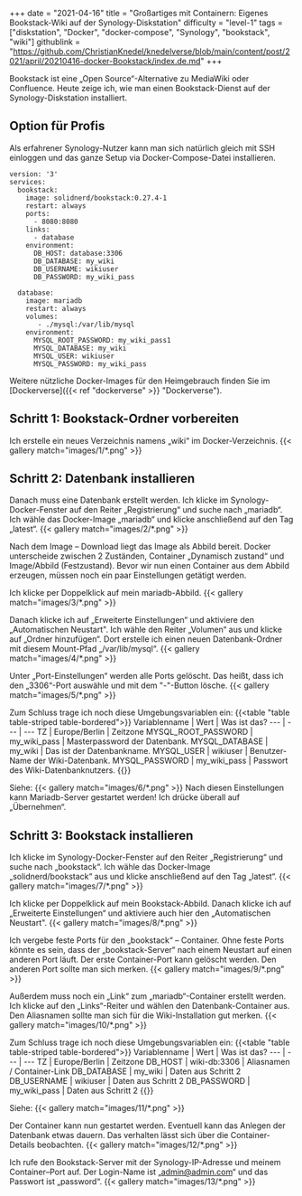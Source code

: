 +++
date = "2021-04-16"
title = "Großartiges mit Containern: Eigenes Bookstack-Wiki auf der Synology-Diskstation"
difficulty = "level-1"
tags = ["diskstation", "Docker", "docker-compose", "Synology", "bookstack", "wiki"]
githublink = "https://github.com/ChristianKnedel/knedelverse/blob/main/content/post/2021/april/20210416-docker-Bookstack/index.de.md"
+++


Bookstack ist eine „Open Source“-Alternative zu MediaWiki oder Confluence. Heute zeige ich, wie man einen Bookstack-Dienst auf der Synology-Diskstation installiert.

## Option für Profis
Als erfahrener Synology-Nutzer kann man sich natürlich gleich mit SSH einloggen und das ganze Setup via Docker-Compose-Datei installieren.
```
version: '3'
services:
  bookstack:
    image: solidnerd/bookstack:0.27.4-1
    restart: always
    ports:
      - 8080:8080
    links:
      - database
    environment:
      DB_HOST: database:3306
      DB_DATABASE: my_wiki
      DB_USERNAME: wikiuser
      DB_PASSWORD: my_wiki_pass
      
  database:
    image: mariadb
    restart: always
    volumes:
       - ./mysql:/var/lib/mysql
    environment:
      MYSQL_ROOT_PASSWORD: my_wiki_pass1
      MYSQL_DATABASE: my_wiki
      MYSQL_USER: wikiuser
      MYSQL_PASSWORD: my_wiki_pass
```
Weitere nützliche Docker-Images für den Heimgebrauch finden Sie im [Dockerverse]({{< ref "dockerverse" >}} "Dockerverse").

## Schritt 1: Bookstack-Ordner vorbereiten
Ich erstelle ein neues Verzeichnis namens „wiki“ im Docker-Verzeichnis.
{{< gallery match="images/1/*.png" >}}

## Schritt 2: Datenbank installieren
Danach muss eine Datenbank erstellt werden. Ich klicke im Synology-Docker-Fenster auf den Reiter „Registrierung“ und suche nach „mariadb“. Ich wähle das Docker-Image „mariadb“ und klicke anschließend auf den Tag „latest“.
{{< gallery match="images/2/*.png" >}}

Nach dem Image – Download liegt das Image als Abbild bereit. Docker unterscheide zwischen 2 Zuständen, Container „Dynamisch zustand“ und Image/Abbild (Festzustand). Bevor wir nun einen Container aus dem Abbild erzeugen, müssen noch ein paar Einstellungen getätigt werden.

Ich klicke per Doppelklick  auf mein mariadb-Abbild.
{{< gallery match="images/3/*.png" >}}

Danach klicke ich auf „Erweiterte Einstellungen“ und aktiviere den „Automatischen Neustart". Ich wähle den Reiter „Volumen“ aus und klicke auf „Ordner hinzufügen“. Dort erstelle ich einen neuen Datenbank-Ordner mit diesem Mount-Pfad „/var/lib/mysql“.
{{< gallery match="images/4/*.png" >}}

Unter „Port-Einstellungen“ werden alle Ports gelöscht. Das heißt, dass ich den „3306“-Port auswähle und mit dem "-"-Button lösche.
{{< gallery match="images/5/*.png" >}}

Zum Schluss trage ich noch diese Umgebungsvariablen ein:
{{<table "table table-striped table-bordered">}}
Variablenname |	Wert | Was ist das?
--- | --- | ---
TZ	| Europe/Berlin |	Zeitzone
MYSQL_ROOT_PASSWORD	|  my_wiki_pass | 	Masterpassword der Datenbank.
MYSQL_DATABASE | 	my_wiki	|  Das ist der Datenbankname.
MYSQL_USER	|  wikiuser	|  Benutzer-Name der Wiki-Datenbank.
MYSQL_PASSWORD	|  my_wiki_pass	|  Passwort des Wiki-Datenbanknutzers.
{{</table>}}

Siehe:
{{< gallery match="images/6/*.png" >}}
Nach diesen Einstellungen kann Mariadb-Server gestartet werden! Ich drücke überall auf „Übernehmen“.

## Schritt 3: Bookstack installieren
Ich klicke im Synology-Docker-Fenster auf den Reiter „Registrierung“ und suche nach „bookstack“. Ich wähle das Docker-Image „solidnerd/bookstack“ aus und klicke anschließend auf den Tag „latest“.
{{< gallery match="images/7/*.png" >}}

Ich klicke per Doppelklick  auf mein Bookstack-Abbild. Danach klicke ich auf „Erweiterte Einstellungen“ und aktiviere auch hier den „Automatischen Neustart".
{{< gallery match="images/8/*.png" >}}

Ich vergebe feste Ports für den „bookstack“ – Container. Ohne feste Ports könnte es sein, dass der „bookstack-Server“ nach einem Neustart auf einen anderen Port läuft. Der erste Container-Port kann gelöscht werden. Den anderen Port sollte man sich merken.
{{< gallery match="images/9/*.png" >}}

Außerdem muss noch ein „Link“ zum „mariadb“-Container erstellt werden. Ich klicke auf den „Links“-Reiter und wählen den Datenbank-Container aus. Den Aliasnamen sollte man sich für die Wiki-Installation gut merken.
{{< gallery match="images/10/*.png" >}}


Zum Schluss trage ich noch diese Umgebungsvariablen ein:
{{<table "table table-striped table-bordered">}}
Variablenname |	Wert | Was ist das?
--- | --- | ---
TZ	| Europe/Berlin |	Zeitzone
DB_HOST	| wiki-db:3306	| Aliasnamen / Container-Link
DB_DATABASE	| my_wiki |	Daten aus Schritt 2
DB_USERNAME	| wikiuser |	Daten aus Schritt 2
DB_PASSWORD	| my_wiki_pass	| Daten aus Schritt 2
{{</table>}}

Siehe:
{{< gallery match="images/11/*.png" >}}

Der Container kann nun gestartet werden. Eventuell kann das Anlegen der Datenbank etwas dauern. Das verhalten lässt sich über die Container-Details beobachten.
{{< gallery match="images/12/*.png" >}}

Ich rufe den Bookstack-Server mit der Synology-IP-Adresse und meinem Container–Port auf. Der Login-Name ist „admin@admin.com“ und das Passwort ist „password“.
{{< gallery match="images/13/*.png" >}}

